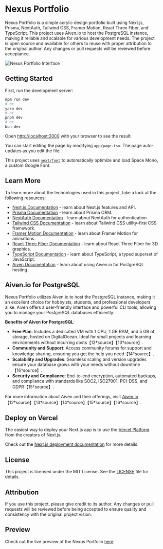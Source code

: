 # Nexus Portfolio

Nexus Portfolio is a simple acrylic design portfolio built using Next.js, Prisma, NextAuth, Tailwind CSS, Framer Motion, React Three Fiber, and TypeScript. This project uses Aiven.io to host the PostgreSQL instance, making it reliable and scalable for various development needs. The project is open source and available for others to reuse with proper attribution to the original author. Any changes or pull requests will be reviewed before acceptance.

![Nexus Portfolio Interface](./../nexus-portfolio/public/images/screenshot.png)

## Getting Started

First, run the development server:

```bash
npm run dev
# or
yarn dev
# or
pnpm dev
# or
bun dev
```

Open [http://localhost:3000](http://localhost:3000) with your browser to see the result.

You can start editing the page by modifying `app/page.tsx`. The page auto-updates as you edit the file.

This project uses [`next/font`](https://nextjs.org/docs/basic-features/font-optimization) to automatically optimize and load Space Mono, a custom Google Font.

## Learn More

To learn more about the technologies used in this project, take a look at the following resources:

- [Next.js Documentation](https://nextjs.org/docs) - learn about Next.js features and API.
- [Prisma Documentation](https://www.prisma.io/docs) - learn about Prisma ORM.
- [NextAuth Documentation](https://next-auth.js.org/getting-started/introduction) - learn about NextAuth for authentication.
- [Tailwind CSS Documentation](https://tailwindcss.com/docs) - learn about Tailwind CSS utility-first CSS framework.
- [Framer Motion Documentation](https://www.framer.com/motion/) - learn about Framer Motion for animations.
- [React Three Fiber Documentation](https://docs.pmnd.rs/react-three-fiber/getting-started/introduction) - learn about React Three Fiber for 3D graphics.
- [TypeScript Documentation](https://www.typescriptlang.org/docs/) - learn about TypeScript, a typed superset of JavaScript.
- [Aiven Documentation](https://aiven.io/docs) - learn about using Aiven.io for PostgreSQL hosting.

## Aiven.io for PostgreSQL

Nexus Portfolio utilizes Aiven.io to host the PostgreSQL instance, making it an excellent choice for hobbyists, students, and professional developers alike. Aiven offers a user-friendly interface and powerful CLI tools, allowing you to manage your PostgreSQL databases efficiently.

**Benefits of Aiven for PostgreSQL**:
- **Free Plan**: Includes a dedicated VM with 1 CPU, 1 GB RAM, and 5 GB of storage, hosted on DigitalOcean. Ideal for small projects and learning environments without incurring costs【12†source】【13†source】.
- **Community and Support**: Access community forums for support and knowledge sharing, ensuring you get the help you need【14†source】.
- **Scalability and Upgrades**: Seamless scaling and version upgrades ensure your database grows with your needs without downtime【16†source】.
- **Security and Compliance**: End-to-end encryption, automated backups, and compliance with standards like SOC2, ISO27001, PCI-DSS, and GDPR【15†source】.

For more information about Aiven and their offerings, visit [Aiven.io](https://aiven.io)【12†source】【13†source】【14†source】【15†source】【16†source】.

## Deploy on Vercel

The easiest way to deploy your Next.js app is to use the [Vercel Platform](https://vercel.com/new?utm_medium=default-template&filter=next.js&utm_source=create-next-app&utm_campaign=create-next-app-readme) from the creators of Next.js.

Check out the [Next.js deployment documentation](https://nextjs.org/docs/deployment) for more details.

## License

This project is licensed under the MIT License. See the [LICENSE](./LICENSE) file for details.

## Attribution

If you use this project, please give credit to its author. Any changes or pull requests will be reviewed before being accepted to ensure quality and consistency with the original project vision.

## Preview

Check out the live preview of the Nexus Portfolio [here](https://withnexus.vercel.app/).